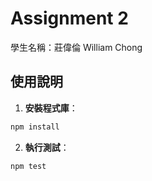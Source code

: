 # Assignment 2

學生名稱：莊偉倫 William Chong

## 使用說明

1. **安裝程式庫**：

```bash
npm install
```

2. **執行測試**：

```bash
npm test
```
